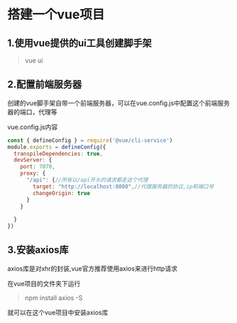 # 搭建一个vue项目

## 1.使用vue提供的ui工具创建脚手架

>vue ui

## 2.配置前端服务器

创建的vue脚手架自带一个前端服务器，可以在vue.config.js中配置这个前端服务器的端口，代理等

vue.config.js内容

```js
const { defineConfig } = require('@vue/cli-service')
module.exports = defineConfig({
  transpileDependencies: true,
  devServer: {
    port: 7070,
    proxy: {
      "/api": {//所有以/api开头的请求都走这个代理
        target: "http://localhost:8080",//代理服务器的协议,ip和端口号
        changeOrigin: true
      }
    }
    
  }
})
```


## 3.安装axios库

axios库是对xhr的封装,vue官方推荐使用axios来进行http请求

在vue项目的文件夹下运行
>npm install axios -S

就可以在这个vue项目中安装axios库



